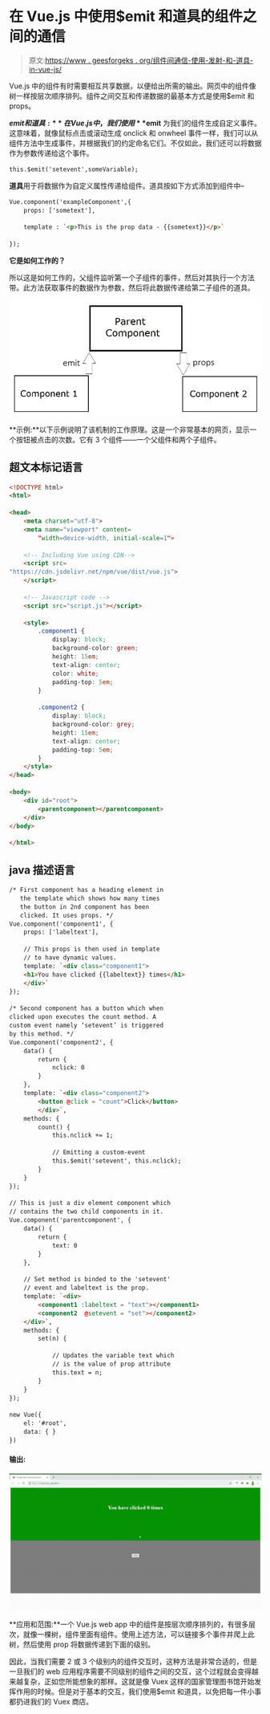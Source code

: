 # 在 Vue.js 中使用$emit 和道具的组件之间的通信

> 原文:[https://www . geesforgeks . org/组件间通信-使用-发射-和-道具-in-vue-js/](https://www.geeksforgeeks.org/communication-between-components-using-emit-and-props-in-vue-js/)

Vue.js 中的组件有时需要相互共享数据，以便给出所需的输出。网页中的组件像树一样按层次顺序排列。组件之间交互和传递数据的最基本方式是使用$emit 和 props。

**$emit 和道具:**在 Vue.js 中，我们使用 **$emit** 为我们的组件生成自定义事件。这意味着，就像鼠标点击或滚动生成 onclick 和 onwheel 事件一样，我们可以从组件方法中生成事件，并根据我们的约定命名它们。不仅如此，我们还可以将数据作为参数传递给这个事件。

```html
this.$emit('setevent',someVariable);
```

**道具**用于将数据作为自定义属性传递给组件。道具按如下方式添加到组件中–

```html
Vue.component('exampleComponent',{
    props: ['sometext'],

    template : `<p>This is the prop data - {{sometext}}</p>`

});
```

**它是如何工作的？**

所以这是如何工作的，父组件监听第一个子组件的事件，然后对其执行一个方法带。此方法获取事件的数据作为参数，然后将此数据传递给第二子组件的道具。

![](img/96fb1060dd4c11cbe6632112722c9724.png)

**示例:**以下示例说明了该机制的工作原理。这是一个非常基本的网页，显示一个按钮被点击的次数。它有 3 个组件——一个父组件和两个子组件。

## 超文本标记语言

```html
<!DOCTYPE html>
<html>

<head>
    <meta charset="utf-8">
    <meta name="viewport" content=
        "width=device-width, initial-scale=1">

    <!-- Including Vue using CDN-->
    <script src=
"https://cdn.jsdelivr.net/npm/vue/dist/vue.js">
    </script>

    <!-- Javascript code -->
    <script src="script.js"></script>

    <style>
        .component1 {
            display: block;
            background-color: green;
            height: 15em;
            text-align: center;
            color: white;
            padding-top: 5em;
        }

        .component2 {
            display: block;
            background-color: grey;
            height: 15em;
            text-align: center;
            padding-top: 5em;
        }
    </style>
</head>

<body>
    <div id="root">
        <parentcomponent></parentcomponent>
    </div>
</body>

</html>
```

## java 描述语言

```html
/* First component has a heading element in 
   the template which shows how many times 
   the button in 2nd component has been 
   clicked. It uses props. */
Vue.component('component1', {
    props: ['labeltext'],

    // This props is then used in template 
    // to have dynamic values.
    template: `<div class="component1">
    <h1>You have clicked {{labeltext}} times</h1>
    </div>`
});

/* Second component has a button which when 
clicked upon executes the count method. A 
custom event namely ‘setevent’ is triggered 
by this method. */
Vue.component('component2', {
    data() {
        return {
            nclick: 0
        }
    },
    template: `<div class="component2">
        <button @click = "count">Click</button>
        </div>`,
    methods: {
        count() {
            this.nclick += 1;

            // Emitting a custom-event
            this.$emit('setevent', this.nclick);
        }
    }
});

// This is just a div element component which 
// contains the two child components in it.
Vue.component('parentcomponent', {
    data() {
        return {
            text: 0
        }
    },

    // Set method is binded to the 'setevent'
    // event and labeltext is the prop.
    template: `<div>
        <component1 :labeltext = "text"></component1>
        <component2  @setevent = "set"></component2>
    </div>`,
    methods: {
        set(n) {

            // Updates the variable text which 
            // is the value of prop attribute
            this.text = n;
        }
    }
});

new Vue({
    el: '#root',
    data: { }
})
```

#### 输出:

![](img/6a5e874ac04fec12566547e93150e9cb.png)

**应用和范围:**一个 Vue.js web app 中的组件是按层次顺序排列的，有很多层次，就像一棵树，组件里面有组件。使用上述方法，可以链接多个事件并爬上此树，然后使用 prop 将数据传递到下面的级别。

因此，当我们需要 2 或 3 个级别内的组件交互时，这种方法是非常合适的，但是一旦我们的 web 应用程序需要不同级别的组件之间的交互，这个过程就会变得越来越复杂，正如您所能想象的那样。这就是像 Vuex 这样的国家管理图书馆开始发挥作用的时候。但是对于基本的交互，我们使用$emit 和道具，以免把每一件小事都扔进我们的 Vuex 商店。